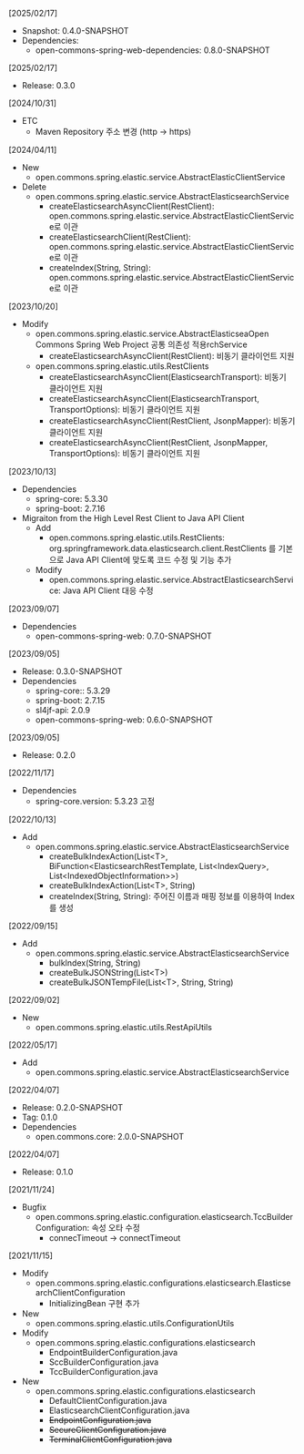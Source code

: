 [2025/02/17]
- Snapshot: 0.4.0-SNAPSHOT
- Dependencies:
  + open-commons-spring-web-dependencies: 0.8.0-SNAPSHOT

[2025/02/17]
- Release: 0.3.0

[2024/10/31]
- ETC
  + Maven Repository 주소 변경 (http -> https)
  
[2024/04/11]
- New 
  + open.commons.spring.elastic.service.AbstractElasticClientService
- Delete
  + open.commons.spring.elastic.service.AbstractElasticsearchService
    + createElasticsearchAsyncClient(RestClient): open.commons.spring.elastic.service.AbstractElasticClientService로 이관
    + createElasticsearchClient(RestClient): open.commons.spring.elastic.service.AbstractElasticClientService로 이관
    + createIndex(String, String): open.commons.spring.elastic.service.AbstractElasticClientService로 이관
  
[2023/10/20]
- Modify
  + open.commons.spring.elastic.service.AbstractElasticseaOpen Commons Spring Web Project 공통 의존성 적용rchService
    + createElasticsearchAsyncClient(RestClient): 비동기 클라이언트 지원
  + open.commons.spring.elastic.utils.RestClients
    + createElasticsearchAsyncClient(ElasticsearchTransport): 비동기 클라이언트 지원
    + createElasticsearchAsyncClient(ElasticsearchTransport, TransportOptions): 비동기 클라이언트 지원
    + createElasticsearchAsyncClient(RestClient, JsonpMapper): 비동기 클라이언트 지원
    + createElasticsearchAsyncClient(RestClient, JsonpMapper, TransportOptions): 비동기 클라이언트 지원

[2023/10/13]
- Dependencies
  + spring-core: 5.3.30
  + spring-boot: 2.7.16
- Migraiton from the High Level Rest Client to Java API Client  
  + Add
    + open.commons.spring.elastic.utils.RestClients: org.springframework.data.elasticsearch.client.RestClients 를 기본으로 Java API Client에 맞도록 코드 수정 및 기능 추가
  + Modify
    + open.commons.spring.elastic.service.AbstractElasticsearchService: Java API Client 대응 수정

[2023/09/07]
- Dependencies
  + open-commons-spring-web: 0.7.0-SNAPSHOT
  
[2023/09/05]
- Release: 0.3.0-SNAPSHOT
- Dependencies
  + spring-core:: 5.3.29
  + spring-boot: 2.7.15
  + sl4jf-api: 2.0.9
  + open-commons-spring-web: 0.6.0-SNAPSHOT

[2023/09/05]
- Release: 0.2.0

[2022/11/17]
- Dependencies
	+ spring-core.version: 5.3.23 고정
	
[2022/10/13]
- Add
  + open.commons.spring.elastic.service.AbstractElasticsearchService
    + createBulkIndexAction(List&lt;T&gt;, BiFunction&lt;ElasticsearchRestTemplate, List&lt;IndexQuery&gt;, List&lt;IndexedObjectInformation&gt;&gt;)  
    + createBulkIndexAction(List&lt;T&gt;, String)
    + createIndex(String, String): 주어진 이름과 매핑 정보를 이용하여 Index 를 생성

[2022/09/15]
- Add
  + open.commons.spring.elastic.service.AbstractElasticsearchService
    + bulkIndex(String, String)
    + createBulkJSONString(List&lt;T&gt;)
    + createBulkJSONTempFile(List&lt;T&gt;, String, String)

[2022/09/02]
- New
  + open.commons.spring.elastic.utils.RestApiUtils

[2022/05/17]
- Add
  + open.commons.spring.elastic.service.AbstractElasticsearchService

[2022/04/07]
- Release: 0.2.0-SNAPSHOT
- Tag: 0.1.0
- Dependencies
  + open.commons.core: 2.0.0-SNAPSHOT

[2022/04/07]
- Release: 0.1.0

[2021/11/24]
- Bugfix
  + open.commons.spring.elastic.configuration.elasticsearch.TccBuilderConfiguration: 속성 오타 수정
    + connecTimeout -> connectTimeout

[2021/11/15]
- Modify
  + open.commons.spring.elastic.configurations.elasticsearch.ElasticsearchClientConfiguration
    + InitializingBean 구현 추가
- New
  + open.commons.spring.elastic.utils.ConfigurationUtils
- Modify
  + open.commons.spring.elastic.configurations.elasticsearch
    + EndpointBuilderConfiguration.java
    + SccBuilderConfiguration.java
    + TccBuilderConfiguration.java  
- New
  + open.commons.spring.elastic.configurations.elasticsearch
    + DefaultClientConfiguration.java
    + ElasticsearchClientConfiguration.java
    + <strike>EndpointConfiguration.java</strike>
    + <strike>SecureClientConfiguration.java</strike>
    + <strike>TerminalClientConfiguration.java</strike>

